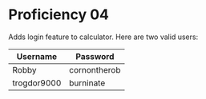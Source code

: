 # Proficiency 04

Adds login feature to calculator.
Here are two valid users:


|Username|Password|
|---|---|
|Robby|cornontherob|
|trogdor9000|burninate|
